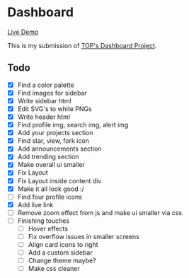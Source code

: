 # Dashboard
[Live Demo](https://devansh-baghel.github.io/odin-dashboard/)

This is my submission of [TOP's Dashboard Project](https://www.theodinproject.com/lessons/node-path-intermediate-html-and-css-admin-dashboard).

## Todo
- [x] Find a color palette
- [x] Find images for sidebar
- [x] Write sidebar html
- [x] Edit SVG's to white PNGs
- [x] Write header html
- [x] Find profile img, search img, alert img
- [x] Add your projects section
- [x] Find star, view, fork icon
- [x] Add announcements section
- [x] Add trending section
- [x] Make overall ui smaller
- [x] Fix Layout
- [x] Fix Layout inside content div
- [x] Make it all look good :/
- [ ] Find four profile icons
- [x] Add live link
- [ ] Remove zoom effect from js and make ui smaller via css
- [ ] Finishing touches
	- [ ] Hover effects
	- [ ] Fix overflow issues in smaller screens
	- [ ] Align card icons to right
	- [ ] Add a custom sidebar
	- [ ] Change theme maybe?
	- [ ] Make css cleaner